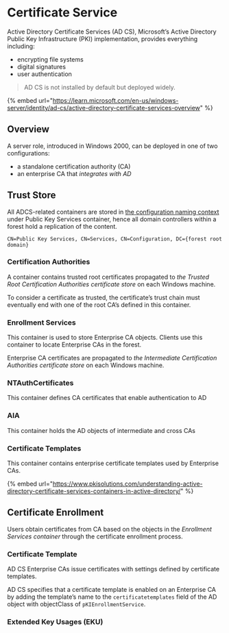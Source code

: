 # Certificate Service

Active Directory Certificate Services (AD CS), Microsoft’s Active Directory Public Key Infrastructure (PKI) implementation, provides everything including:

* encrypting file systems
* digital signatures
* user authentication

> AD CS is not installed by default but deployed widely.

{% embed url="https://learn.microsoft.com/en-us/windows-server/identity/ad-cs/active-directory-certificate-services-overview" %}

## Overview

A server role, introduced in Windows 2000, can be deployed in one of two configurations:

* a standalone certification authority (CA)
* an enterprise CA that _integrates with AD_

## Trust Store

All ADCS-related containers are stored in [the configuration naming context](adds/#default-partitions) under Public Key Services container, hence all domain controllers within a forest hold a replication of the content.

```
CN=Public Key Services, CN=Services, CN=Configuration, DC={forest root domain}
```

### Certification Authorities

A container contains trusted root certificates propagated to _the Trusted Root Certification Authorities certificate store_ on each Windows machine.

To consider a certificate as trusted, the certificate’s trust chain must eventually end with one of the root CA’s defined in this container.

### Enrollment Services

This container is used to store Enterprise CA objects. Clients use this container to locate Enterprise CAs in the forest.

Enterprise CA certificates are propagated to _the Intermediate Certification Authorities certificate store_ on each Windows machine.

### NTAuthCertificates

This container defines CA certificates that enable authentication to AD

### AIA

This container holds the AD objects of intermediate and cross CAs

### Certificate Templates

This container contains enterprise certificate templates used by Enterprise CAs.

{% embed url="https://www.pkisolutions.com/understanding-active-directory-certificate-services-containers-in-active-directory/" %}

## Certificate Enrollment

Users obtain certificates from CA based on the objects in the _Enrollment Services container_ through the certificate enrollment process.

### Certificate Template

AD CS Enterprise CAs issue certificates with settings defined by certificate templates.

AD CS specifies that a certificate template is enabled on an Enterprise CA by adding the template’s name to the `certificatetemplates` field of the AD object with objectClass of `pKIEnrollmentService`.

### Extended Key Usages (EKU)
